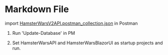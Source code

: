 ﻿# Markdown File


import [HamsterWarsV2API.postman_collection.json](HamsterWarsV2API.postman_collection.json) in Postman

1. Run 'Update-Database' in PM

2. Set HamsterWarsAPI and HamsterWarsBlazorUI as startup projects and run.

